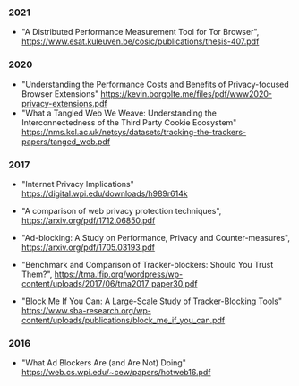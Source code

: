 ### 2021

* "A Distributed Performance Measurement Tool for Tor Browser", https://www.esat.kuleuven.be/cosic/publications/thesis-407.pdf

### 2020

* "Understanding the Performance Costs and Benefits of Privacy-focused Browser Extensions" https://kevin.borgolte.me/files/pdf/www2020-privacy-extensions.pdf
* "What a Tangled Web We Weave: Understanding the Interconnectedness of the Third Party Cookie Ecosystem" https://nms.kcl.ac.uk/netsys/datasets/tracking-the-trackers-papers/tanged_web.pdf

### 2017
* "Internet Privacy Implications" https://digital.wpi.edu/downloads/h989r614k

* "A comparison of web privacy protection techniques", https://arxiv.org/pdf/1712.06850.pdf
* "Ad-blocking: A Study on Performance, Privacy and Counter-measures", https://arxiv.org/pdf/1705.03193.pdf
* "Benchmark and Comparison of Tracker-blockers: Should You Trust Them?", https://tma.ifip.org/wordpress/wp-content/uploads/2017/06/tma2017_paper30.pdf
* "Block Me If You Can: A Large-Scale Study of Tracker-Blocking Tools" https://www.sba-research.org/wp-content/uploads/publications/block_me_if_you_can.pdf

### 2016

* "What Ad Blockers Are (and Are Not) Doing" https://web.cs.wpi.edu/~cew/papers/hotweb16.pdf